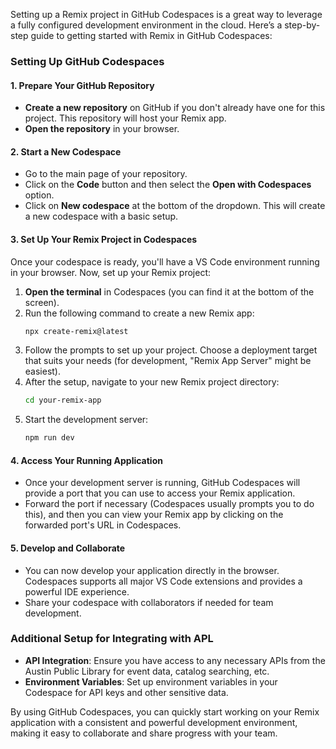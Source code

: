 Setting up a Remix project in GitHub Codespaces is a great way to leverage a fully configured development environment in the cloud. Here’s a step-by-step guide to getting started with Remix in GitHub Codespaces:

### Setting Up GitHub Codespaces

#### 1. Prepare Your GitHub Repository
- **Create a new repository** on GitHub if you don't already have one for this project. This repository will host your Remix app.
- **Open the repository** in your browser.

#### 2. Start a New Codespace
- Go to the main page of your repository.
- Click on the **Code** button and then select the **Open with Codespaces** option.
- Click on **New codespace** at the bottom of the dropdown. This will create a new codespace with a basic setup.

#### 3. Set Up Your Remix Project in Codespaces
Once your codespace is ready, you'll have a VS Code environment running in your browser. Now, set up your Remix project:

1. **Open the terminal** in Codespaces (you can find it at the bottom of the screen).
2. Run the following command to create a new Remix app:
   ```bash
   npx create-remix@latest
   ```
3. Follow the prompts to set up your project. Choose a deployment target that suits your needs (for development, "Remix App Server" might be easiest).
4. After the setup, navigate to your new Remix project directory:
   ```bash
   cd your-remix-app
   ```
5. Start the development server:
   ```bash
   npm run dev
   ```

#### 4. Access Your Running Application
- Once your development server is running, GitHub Codespaces will provide a port that you can use to access your Remix application.
- Forward the port if necessary (Codespaces usually prompts you to do this), and then you can view your Remix app by clicking on the forwarded port's URL in Codespaces.

#### 5. Develop and Collaborate
- You can now develop your application directly in the browser. Codespaces supports all major VS Code extensions and provides a powerful IDE experience.
- Share your codespace with collaborators if needed for team development.

### Additional Setup for Integrating with APL
- **API Integration**: Ensure you have access to any necessary APIs from the Austin Public Library for event data, catalog searching, etc.
- **Environment Variables**: Set up environment variables in your Codespace for API keys and other sensitive data.

By using GitHub Codespaces, you can quickly start working on your Remix application with a consistent and powerful development environment, making it easy to collaborate and share progress with your team.
